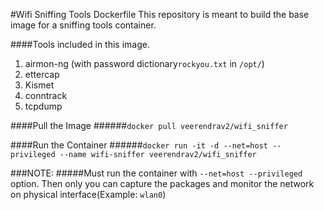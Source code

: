 #Wifi Sniffing Tools Dockerfile
This repository is meant to build the base image for a sniffing tools container.

####Tools included in this image.

1.  airmon-ng (with password dictionary`rockyou.txt` in `/opt/`)
2.  ettercap
3.  Kismet
4.  conntrack
5.  tcpdump

####Pull the Image
######`docker pull veerendrav2/wifi_sniffer`

####Run the Container
######`docker run -it -d --net=host --privileged --name wifi-sniffer veerendrav2/wifi_sniffer`

###NOTE: 
#####Must run the container with `--net=host --privileged` option. Then only you can capture the packages and monitor the network on physical interface(Example: `wlan0`)
